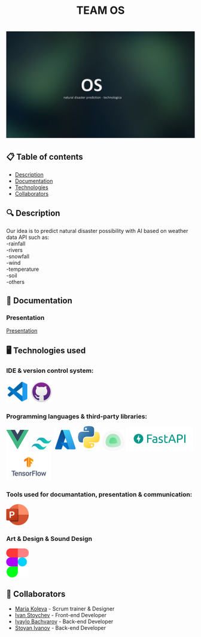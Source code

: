 <h1 align="center"> TEAM OS <h1>

<div align="center"> <img src="https://github.com/Code-Of-The-Future-Hackathon/OS/blob/docs/assets/banner.png" alt="logo with text TBA" /> </div>

## 📋 Table of contents
  - [Description](#description)
  - [Documentation](#docs)
  - [Technologies](#technologies)
  - [Collaborators](#collaborators)

## 🔍 Description <a name="description"></a>
<p> Our idea is to predict natural disaster possibility with AI based on weather data API such as:
  <br>-rainfall<br>-rivers<br>-snowfall<br>-wind<br>-temperature<br>-soil<br>-others </p>

## 📃 Documentation <a name="docs"></a>

### Presentation
[Presentation](https://github.com/Code-Of-The-Future-Hackathon/OS/blob/docs/presentation/OS%20-%20Presentation.pptx)

## 🖥️ Technologies used <a name="technologies"></a>
### IDE & version control system:

<a href="https://code.visualstudio.com/"><img src="/assets/icons/vsCode-icon.png" alt="vs code" width="60"/></a>
<a href="https://github.com/"><img src="https://github.com/Code-Of-The-Future-Hackathon/OS/blob/docs/assets/icons/gitHubIcon.png" alt="GitHub Icon" width="60"/></a>

### Programming languages & third-party libraries:

<a href="https://cs.wikipedia.org/wiki/Vue.js"><img src="https://github.com/Code-Of-The-Future-Hackathon/OS/blob/docs/assets/icons/vue.png" alt="vue Icon" width="60"/></a>
<a href="https://www.drupal.org/project/tailwindcss"> <img src="https://github.com/Code-Of-The-Future-Hackathon/OS/blob/docs/assets/icons/tailwindcss.png" alt="tailwindcss Icon" width="60"/></a>
<a href="https://en.wikipedia.org/wiki/Microsoft_Azure"> <img src="https://github.com/Code-Of-The-Future-Hackathon/OS/blob/docs/assets/icons/azure.png" alt="azure icon" width="60"/></a>
<a href="https:://python.org"> <img src="https://github.com/Code-Of-The-Future-Hackathon/OS/blob/docs/assets/icons/python.png" alt="python Icon" width="60"/></a>
<a href="https://www.google.com/url?sa=i&url=https%3A%2F%2Fgithub.com%2Flouislam%2Fuptime-kuma&psig=AOvVaw0S9Ee60FXsuh_hW5T1zgcl&ust=1702276854813000&source=images&cd=vfe&opi=89978449&ved=0CBIQjRxqFwoTCOCvxM-hhIMDFQAAAAAdAAAAABAQ"> <img src="https://github.com/Code-Of-The-Future-Hackathon/OS/blob/docs/assets/icons/uptimekuma.png" alt="uptimekuma Icon" width="60"/></a>
<a href="https:://python.org"> <img src="https://github.com/Code-Of-The-Future-Hackathon/OS/blob/docs/assets/icons/fastapi.png" alt="fastapi Icon" width="180"/></a>
<a href="https:://python.org"> <img src="https://github.com/Code-Of-The-Future-Hackathon/OS/blob/docs/assets/icons/tensorflow.png" alt="tensorflow Icon" width="120"/></a>



### Tools used for documantation, presentation & communication:

<a href="https://www.microsoft.com/en-ww/microsoft-365/powerpoint"><img src="/assets/icons/powerPointIcon.png" alt="PowerPoint Icon" width="60"/></a>

### Art & Design & Sound Design
<a href="https://www.figma.com/"><img src="/assets/icons/figmaIcon.png" alt="Figma Icon" width="60"/></a>

## 🧑 Collaborators <a name="collaborators"></a>
- [Maria Koleva](https://github.com/MVKoleva21) - Scrum trainer & Designer
- [Ivan Stoychev](https://github.com/IYStoychev21) - Front-end Developer
- [Ivaylo Bachvarov](https://github.com/ISBachvarov21) - Back-end Developer
- [Stoyan Ivanov](https://github.com/SDIvanov21) - Back-end Developer
